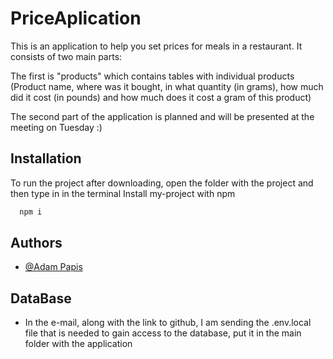 # PriceAplication

This is an application to help you set prices for meals in a restaurant. It consists of two main parts: 

The first is "products" which contains tables with individual products (Product name, where was it bought, in what quantity (in grams), how much did it cost (in pounds) and how much does it cost a gram of this product)

The second part of the application is planned and will be presented at the meeting on Tuesday :)

## Installation
To run the project after downloading, open the folder with the project and then type in in the terminal
Install my-project with npm

```bash
  npm i
```
    
## Authors

- [@Adam Papis](https://github.com/apapis)

## DataBase 

- In the e-mail, along with the link to github, I am sending the .env.local file that is needed to gain access to the database, put it in the main folder with the application

